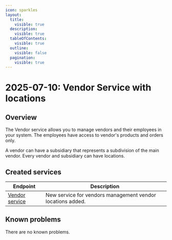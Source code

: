 ```yaml
---
icon: sparkles
layout:
  title:
    visible: true
  description:
    visible: true
  tableOfContents:
    visible: true
  outline:
    visible: false
  pagination:
    visible: true
---
```


# 2025-07-10: Vendor Service with locations

## Overview

The Vendor service allows you to manage vendors and their employees in your system. The employees have access to vendor's products and orders only.

A vendor can have a subsidiary that represents a subdivision of the main vendor. Every vendor and subsidiary can have locations.

## Created services

| Endpoint                                                                                                                                                                    | Description                                        |
|-----------------------------------------------------------------------------------------------------------------------------------------------------------------------------|----------------------------------------------------|
| [Vendor service](https://developer.emporix.io/api-references/~/revisions/Wfx24n9ntPczSMvu90PA/api-guides-and-references/companies-and-customers/vendor-service)           | New service for vendors management vendor locations added.        |

## Known problems

There are no known problems.
